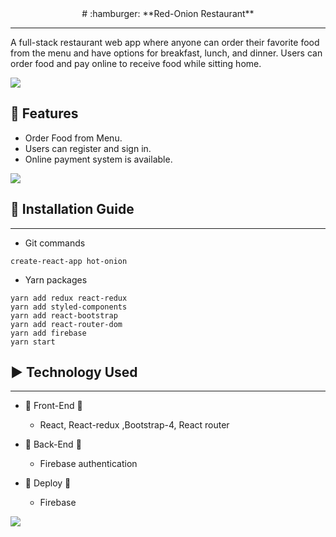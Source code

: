 <div align="center">
# :hamburger: **Red-Onion Restaurant**
</div>

---

<p>A full-stack restaurant web app where anyone can order their favorite food from the menu and have options for breakfast, lunch, and dinner. Users can order food and pay online to receive food while sitting home.</p>

![](https://i.ibb.co/djj4sbb/user-profile.png)

## :rocket: **Features**

- Order Food from Menu.
- Users can register and sign in.
- Online payment system is available.

![](https://i.ibb.co/8jzBCC6/cart-page.png)

## :wrench: **Installation Guide**
---
- Git commands
```
create-react-app hot-onion
```
- Yarn packages

```
yarn add redux react-redux
yarn add styled-components
yarn add react-bootstrap
yarn add react-router-dom
yarn add firebase
yarn start
```

## :arrow_forward: Technology Used
---
- :stars: Front-End :stars:

    - React, React-redux ,Bootstrap-4, React router
- :stars: Back-End :stars:
    
    - Firebase authentication
- :repeat: Deploy :repeat:

    - Firebase

![](https://i.ibb.co/zXV5Rt4/food-description.png)





